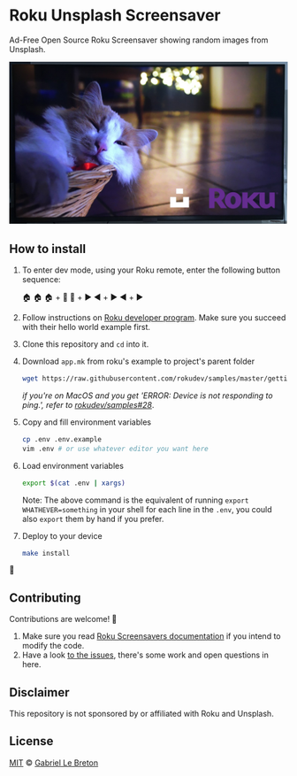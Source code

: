# Roku Unsplash Screensaver

Ad-Free Open Source Roku Screensaver showing random images from Unsplash.

![Roku Unsplash Screensaver header image](./docs/header.jpg)

## How to install

1. To enter dev mode, using your Roku remote, enter the following button sequence:

    🏠 🏠 🏠 + 🔼 🔼 + ▶️ ◀️ + ▶️ ◀️ + ▶️

1. Follow instructions on [Roku developer program](https://developer.roku.com/en-ca/docs/developer-program/getting-started/roku-dev-prog.md). Make sure you succeed with their hello world example first.
1. Clone this repository and `cd` into it.
1. Download `app.mk` from roku's example to project's parent folder

    ```bash
    wget https://raw.githubusercontent.com/rokudev/samples/master/getting%20started/makefile/app.mk -O ../app.mk
    ```

    _if you're on MacOS and you get 'ERROR: Device is not responding to ping.', refer to [rokudev/samples#28](https://github.com/rokudev/samples/issues/28)_.

1. Copy and fill environment variables

    ```bash
    cp .env .env.example
    vim .env # or use whatever editor you want here
    ```

1. Load environment variables

    ```bash
    export $(cat .env | xargs)
    ```
    
    Note: The above command is the equivalent of running `export WHATHEVER=something` in your shell for each line in the `.env`, you could also `export` them by hand if you prefer.

1. Deploy to your device

    ```bash
    make install
    ```

:tada:

## Contributing

Contributions are welcome! 🙏

1. Make sure you read [Roku Screensavers documentation](https://developer.roku.com/en-ca/docs/developer-program/media-playback/screensavers.md) if you intend to modify the code.
2. Have a look [to the issues](https://github.com/gableroux/roku-unsplash-screensaver/issues), there's some work and open questions in here.

## Disclaimer

This repository is not sponsored by or affiliated with Roku and Unsplash.

## License

[MIT](LICENSE.md) © [Gabriel Le Breton](https://gableroux.com)

